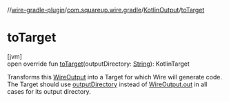//[wire-gradle-plugin](../../../index.md)/[com.squareup.wire.gradle](../index.md)/[KotlinOutput](index.md)/[toTarget](to-target.md)

# toTarget

[jvm]\
open override fun [toTarget](to-target.md)(outputDirectory: [String](https://kotlinlang.org/api/latest/jvm/stdlib/kotlin/-string/index.html)): KotlinTarget

Transforms this [WireOutput](../-wire-output/index.md) into a Target for which Wire will generate code. The Target should use [outputDirectory](to-target.md) instead of [WireOutput.out](../-wire-output/--out--.md) in all cases for its output directory.
